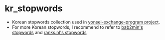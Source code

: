 # kr_stopwords

- Korean stopwords collection used in [yonsei-exchange-program project](https://github.com/snoop2head/yonsei-exchange-program).
- For more Korean stopwords, I recommend to refer to [bab2min's stopwords](https://bab2min.tistory.com/544) and [ranks.nl's stopwords](https://www.ranks.nl/stopwords/korean)

